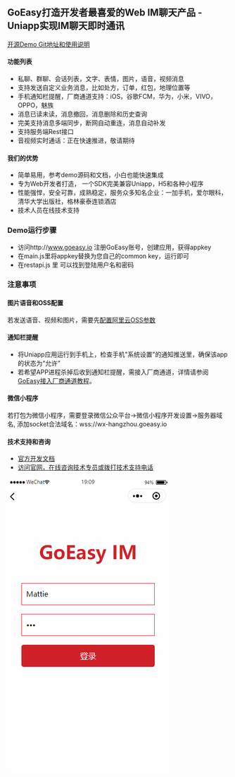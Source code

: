 ## GoEasy打造开发者最喜爱的Web IM聊天产品 - Uniapp实现IM聊天即时通讯
[开源Demo Git地址和使用说明](https://gitee.com/goeasy-io/GoEasyDemo-Uniapp-IM-Chat)

#### 功能列表
* 私聊、群聊、会话列表，文字、表情，图片，语音，视频消息
* 支持发送自定义业务消息，比如处方，订单，红包，地理位置等
* 手机通知栏提醒，厂商通道支持：iOS，谷歌FCM，华为，小米，VIVO，OPPO，魅族
* 消息已读未读，消息撤回，消息删除和历史查询
* 完美支持消息多端同步，断网自动重连，消息自动补发
* 支持服务端Rest接口
* 音视频实时通话：正在快速推进，敬请期待

#### 我们的优势
* 简单易用，参考demo源码和文档，小白也能快速集成
* 专为Web开发者打造， 一个SDK完美兼容Uniapp，H5和各种小程序
* 性能强悍，安全可靠，成熟稳定，服务众多知名企业：一加手机，爱尔眼科，清华大学出版社，格林豪泰连锁酒店
* 技术人员在线技术支持


### Demo运行步骤
* 访问http://www.goeasy.io  注册GoEasy账号，创建应用，获得appkey
* 在main.js里将appkey替换为您自己的common key，运行即可
* 在restapi.js 里 可以找到登陆用户名和密码


### 注意事项

#### 图片语音和OSS配置
若发送语音、视频和图片，需要先[配置阿里云OSS参数](https://www.goeasy.io/cn/im/media/alioss.html)

#### 通知栏提醒
* 将Uniapp应用运行到手机上，检查手机"系统设置"的通知推送里，确保该app的状态为“允许”
* 若希望APP进程杀掉后收到通知栏提醒，需接入厂商通道，详情请参阅[GoEasy接入厂商通道教程](https://www.goeasy.io/cn/im/notification/notification.html)。

#### 微信小程序
若打包为微信小程序，需要登录微信公众平台->微信小程序开发设置->服务器域名,
添加socket合法域名：wss://wx-hangzhou.goeasy.io

#### 技术支持和咨询
* [官方开发文档](https://www.goeasy.io/cn/developers/2.x.html)
* [访问官网，在线咨询技术专员或拨打技术支持电话](https://www.goeasy.io/)






![image](src/static/images/im.gif)

